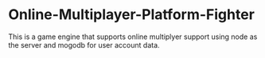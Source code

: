 # Online-Multiplayer-Platform-Fighter
This is a game engine that supports online multiplyer support using node as the server and mogodb for user account data.
